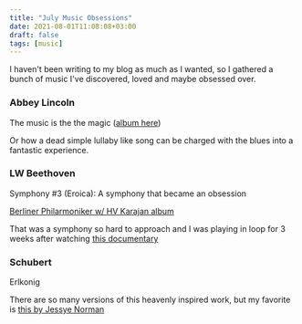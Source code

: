 ```yaml
---
title: "July Music Obsessions"
date: 2021-08-01T11:08:08+03:00
draft: false
tags: [music]
---
```


I haven't been writing to my blog as much as I wanted, so I gathered a bunch of music I've discovered, loved and maybe obsessed over.

### Abbey Lincoln
The music is the the magic ([album here](https://open.spotify.com/album/7adPjhJuyYJfvbWgi4YdhJ))

Or how a dead simple lullaby like song can be charged with the blues into a fantastic experience.

### LW Beethoven
Symphony #3 (Eroica): A symphony that became an obsession 

[Berliner Philarmoniker w/ HV Karajan album](https://open.spotify.com/album/6Xa8CONoChwmnjFjBmka3e)

That was a symphony so hard to approach and I was playing in loop for 3 weeks after watching [this documentary](https://www.youtube.com/watch?v=J5zFitBASEw)

### Schubert
Erlkonig

There are so many versions of this heavenly inspired work, but my favorite is [this by Jessye Norman](https://www.youtube.com/watch?v=8noeFpdfWcQ&list=PLQY0zQBqYyrXqfNXeekDQyZOjI5_E9Ew4&index=6)

